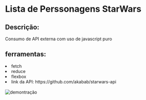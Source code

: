 
<h1>Lista de Perssonagens StarWars</h1>

<h2>Descrição:</h2>
<p>Consumo de API externa com uso de javascript puro</p>

<h2>ferramentas:</h2>
<li>fetch</li>
<li>reduce</li>
<li>flexbox</li>
<li>link da API: https://github.com/akabab/starwars-api</li>
<br>


<img src="./assets/starwars-api.gif" alt="demontração" />
